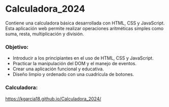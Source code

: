 # Calculadora_2024

Contiene una calculadora básica desarrollada con HTML, CSS y JavaScript. Esta aplicación web permite realizar operaciones aritméticas simples como suma, resta, multiplicación y división.

### Objetivo:
- Introducir a los principiantes en el uso de HTML, CSS y JavaScript.
- Practicar la manipulación del DOM y el manejo de eventos.
- Crear una aplicación funcional y educativa.
- Diseño limpio y ordenado con una cuadrícula de botones.

### Calculadora:

https://kgarcia18.github.io/Calculadora_2024/
